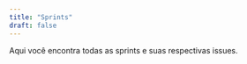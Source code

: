 ```yaml
---
title: "Sprints"
draft: false
---
```


Aqui você encontra todas as sprints e suas respectivas issues.


